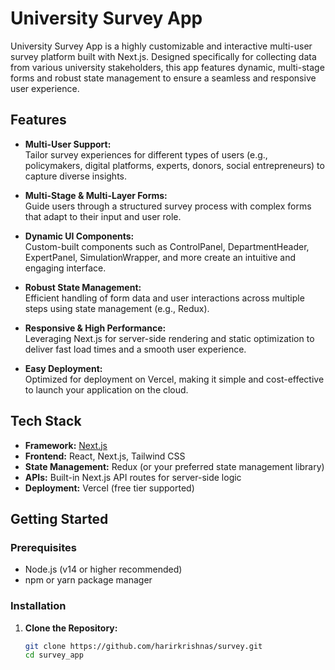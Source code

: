 # University Survey App

University Survey App is a highly customizable and interactive multi-user survey platform built with Next.js. Designed specifically for collecting data from various university stakeholders, this app features dynamic, multi-stage forms and robust state management to ensure a seamless and responsive user experience.

## Features

- **Multi-User Support:**  
  Tailor survey experiences for different types of users (e.g., policymakers, digital platforms, experts, donors, social entrepreneurs) to capture diverse insights.

- **Multi-Stage & Multi-Layer Forms:**  
  Guide users through a structured survey process with complex forms that adapt to their input and user role.

- **Dynamic UI Components:**  
  Custom-built components such as ControlPanel, DepartmentHeader, ExpertPanel, SimulationWrapper, and more create an intuitive and engaging interface.

- **Robust State Management:**  
  Efficient handling of form data and user interactions across multiple steps using state management (e.g., Redux).

- **Responsive & High Performance:**  
  Leveraging Next.js for server-side rendering and static optimization to deliver fast load times and a smooth user experience.

- **Easy Deployment:**  
  Optimized for deployment on Vercel, making it simple and cost-effective to launch your application on the cloud.

## Tech Stack

- **Framework:** [Next.js](https://nextjs.org/)
- **Frontend:** React, Next.js, Tailwind CSS
- **State Management:** Redux (or your preferred state management library)
- **APIs:** Built-in Next.js API routes for server-side logic
- **Deployment:** Vercel (free tier supported)

## Getting Started

### Prerequisites

- Node.js (v14 or higher recommended)
- npm or yarn package manager

### Installation

1. **Clone the Repository:**

   ```bash
   git clone https://github.com/harirkrishnas/survey.git
   cd survey_app
